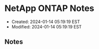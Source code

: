 # NetApp ONTAP Notes

- Created:  2024-01-14 05:19:19 EST
- Modified: 2024-01-14 05:19:19 EST

## Notes

